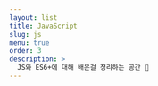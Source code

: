 ```yaml
---
layout: list
title: JavaScript
slug: js
menu: true
order: 3
description: >
  JS와 ES6+에 대해 배운걸 정리하는 공간 📜
---
```



